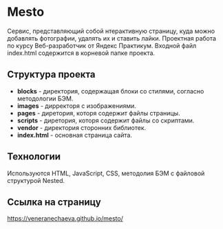 # Mesto
Сервис, представляющий собой нтерактивную страницу, куда можно добавлять фотографии, удалять их и ставить лайки. Проектная работа по курсу Веб-разработчик от Яндекс Практикум. Входной файл index.html содержится в корневой папке проекта.
## Структура проекта
+ **blocks** - директория, содержащая блоки со стилями, согласно методологии БЭМ.
+ **images** - дирректоря с изображениями.
+ **pages** - диретория, которя содержит файлы страницы.
+ **scripts** - диретория, которя содержит файлы со скриптами.
+ **vendor** - директория сторонних библиотек.
+ **index.html** - основная страница сайта.
## Технологии
Используются HTML, JavaScript, CSS, методолия БЭМ с файловой структурой Nested.
## Ссылка на страницу
https://veneranechaeva.github.io/mesto/
